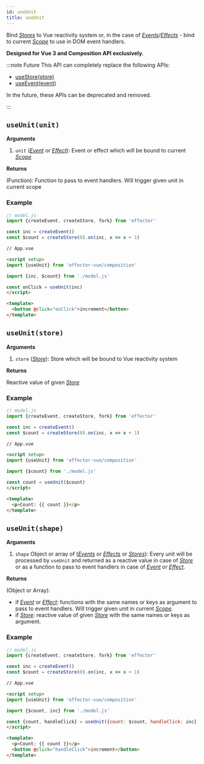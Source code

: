 ```yaml
---
id: useUnit
title: useUnit
---
```


Bind [_Stores_](../effector/Store.md) to Vue reactivity system or, in the case of [_Events_](../effector/Event.md)/[_Effects_](../effector/Effect.md) - bind to current [_Scope_](../effector/Scope.md) to use in DOM event handlers.

**Designed for Vue 3 and Composition API exclusively.**

:::note Future
This API can completely replace the following APIs:

- [useStore(store)](./useStore.md)
- [useEvent(event)](./useEvent.md)

In the future, these APIs can be deprecated and removed.

:::

## `useUnit(unit)`

**Arguments**

1. `unit` ([_Event_](../effector/Event.md) or [_Effect_](../effector/Effect.md)): Event or effect which will be bound to current [_Scope_](../effector/Scope.md)

**Returns**

(Function): Function to pass to event handlers. Will trigger given unit in current scope

### Example

```js
// model.js
import {createEvent, createStore, fork} from 'effector'

const inc = createEvent()
const $count = createStore(0).on(inc, x => x + 1)
```

```html
// App.vue

<script setup>
import {useUnit} from 'effector-vue/composition'

import {inc, $count} from './model.js'

const onClick = useUnit(inc)
</script>

<template>
  <button @click="onClick">increment</button>
</template>
```

## `useUnit(store)`

**Arguments**

1. `store` ([_Store_](../effector/Store.md)): Store which will be bound to Vue reactivity system

**Returns**

Reactive value of given [_Store_](../effector/Store.md)

### Example

```js
// model.js
import {createEvent, createStore, fork} from 'effector'

const inc = createEvent()
const $count = createStore(0).on(inc, x => x + 1)
```

```html
// App.vue

<script setup>
import {useUnit} from 'effector-vue/composition'

import {$count} from './model.js'

const count = useUnit($count)
</script>

<template>
  <p>Count: {{ count }}</p>
</template>
```

## `useUnit(shape)`

**Arguments**

1. `shape` Object or array of ([_Events_](../effector/Event.md) or [_Effects_](../effector/Effect.md) or [_Stores_](../effector/Store.md)): Every unit will be processed by `useUnit` and returned as a reactive value in case of [_Store_](../effector/Store.md) or as a function to pass to event handlers in case of [_Event_](../effector/Event.md) or [_Effect_](../effector/Effect.md).

**Returns**

(Object or Array):

- if [_Event_](../effector/Event.md) or [_Effect_](../effector/Effect.md): functions with the same names or keys as argument to pass to event handlers. Will trigger given unit in current [_Scope_](../effector/Scope.md).
- if [_Store_](../effector/Store.md): reactive value of given [_Store_](../effector/Store.md) with the same names or keys as argument.

### Example

```js
// model.js
import {createEvent, createStore, fork} from 'effector'

const inc = createEvent()
const $count = createStore(0).on(inc, x => x + 1)
```

```html
// App.vue

<script setup>
import {useUnit} from 'effector-vue/composition'

import {$count, inc} from './model.js'

const {count, handleClick} = useUnit({count: $count, handleClick: inc})
</script>

<template>
  <p>Count: {{ count }}</p>
  <button @click="handleClick">increment</button>
</template>
```
